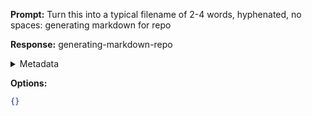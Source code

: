 **Prompt:**
Turn this into a typical filename of  2-4 words, hyphenated, no spaces: generating markdown for repo

**Response:**
generating-markdown-repo

<details><summary>Metadata</summary>

- Duration: 1006 ms
- Datetime: 2024-01-12T21:14:40.394122
- Model: gpt-3.5-turbo-0613

</details>

**Options:**
```json
{}
```

